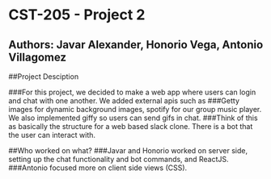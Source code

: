 # CST-205 - Project 2
## Authors: Javar Alexander, Honorio Vega, Antonio Villagomez

##Project Desciption

###For this project, we decided to make a web app where users can login and chat with one another. We added external apis such as
###Getty images for dynamic background images, spotify for our group music player. We also implemented giffy so users can send gifs in chat. 
###Think of this as basically the structure for a web based slack clone. There is a bot that the user can interact with. 

##Who worked on what? 
###Javar and Honorio worked on server side, setting up the chat functionality and bot commands, and ReactJS. 
###Antonio focused more on client side views (CSS). 